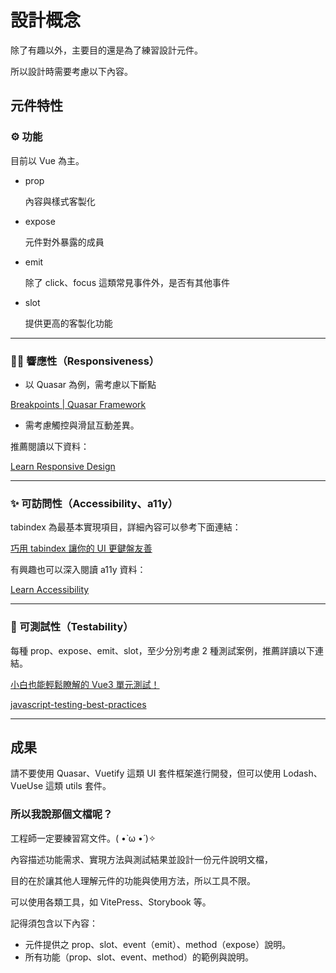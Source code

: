 # 設計概念

除了有趣以外，主要目的還是為了練習設計元件。

所以設計時需要考慮以下內容。

## 元件特性

### ⚙️ 功能

目前以 Vue 為主。

- prop

    內容與樣式客製化

- expose

    元件對外暴露的成員

- emit

    除了 click、focus 這類常見事件外，是否有其他事件

- slot

    提供更高的客製化功能

---

### 🤏🏻 響應性（Responsiveness）

- 以 Quasar 為例，需考慮以下斷點

[Breakpoints | Quasar Framework](https://quasar.dev/style/breakpoints)

- 需考慮觸控與滑鼠互動差異。

推薦閱讀以下資料：

[Learn Responsive Design](https://web.dev/learn/design/)

---

### ✨ 可訪問性（Accessibility、a11y）

tabindex 為最基本實現項目，詳細內容可以參考下面連結：

[巧用 tabindex 讓你的 UI 更鍵盤友善](https://medium.com/@accessdiversers/%E5%B7%A7%E7%94%A8-tabindex-%E8%AE%93%E4%BD%A0%E7%9A%84-ui-%E6%9B%B4%E9%8D%B5%E7%9B%A4%E5%8F%8B%E5%96%84-ad3d087e26fe)

有興趣也可以深入閱讀 a11y 資料：

[Learn Accessibility](https://web.dev/learn/accessibility/)

---

### 🧪 可測試性（Testability）

每種 prop、expose、emit、slot，至少分別考慮 2 種測試案例，推薦詳讀以下連結。

[小白也能輕鬆瞭解的 Vue3 單元測試！](https://ithelp.ithome.com.tw/users/20119062/ironman/5554)

[javascript-testing-best-practices](https://github.com/goldbergyoni/javascript-testing-best-practices/blob/master/readme-zh-TW.md)

---

## 成果

請不要使用 Quasar、Vuetify 這類 UI 套件框架進行開發，但可以使用 Lodash、VueUse 這類 utils 套件。

### 所以我說那個文檔呢？

工程師一定要練習寫文件。( •̀ ω •́ )✧

內容描述功能需求、實現方法與測試結果並設計一份元件說明文檔，

目的在於讓其他人理解元件的功能與使用方法，所以工具不限。

可以使用各類工具，如 VitePress、Storybook 等。

記得須包含以下內容：

- 元件提供之 prop、slot、event（emit）、method（expose）說明。
- 所有功能（prop、slot、event、method）的範例與說明。
